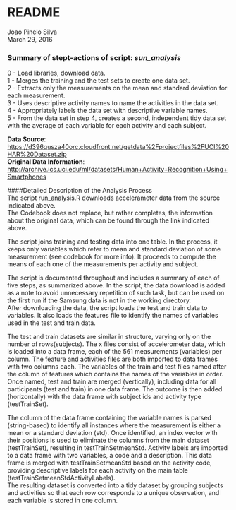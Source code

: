 # README
Joao Pinelo Silva  
March 29, 2016  

### Summary of stept-actions of script: *sun_analysis* 
0 - Load libraries, download data.     
1 - Merges the training and the test sets to create one data set.     
2 - Extracts only the measurements on the mean and standard deviation for each measurement.     
3 - Uses descriptive activity names to name the activities in the data set.     
4 - Appropriately labels the data set with descriptive variable names.     
5 - From the data set in step 4, creates a second, independent tidy data set with the average of each variable for each activity and each subject.      

**Data Source**: https://d396qusza40orc.cloudfront.net/getdata%2Fprojectfiles%2FUCI%20HAR%20Dataset.zip     
**Original Data Information**: http://archive.ics.uci.edu/ml/datasets/Human+Activity+Recognition+Using+Smartphones

####Detailed Description of the Analysis Process     
The script run_analysis.R downloads accelerameter data from the source indicated above.     
The Codebook does not replace, but rather completes, the information about the original data, which can be found through the link indicated above.

The script joins training and testing data into one table. In the process, it keeps only variables which refer to mean and standard deviation of some measurement (see codebook for more info). It proceeds to compute the means of each one of the measurements per activity and subject.      

The script is documented throughout and includes a summary of each of five steps, as summarized above.
In the script, the data download is added as a note to avoid unnecessary repetition of such task, but can be used on the first run if the Samsung data is not in the working directory.       
After downloading the data, the script loads the test and train data to variables. It also loads the features file to identify the names of variables used in the test and train data.       

The test and train datasets are similar in structure, varying only on the number of rows(subjects). The x files consist of accelerometer data, which is loaded into a data frame, each of the 561 measurements (variables) per column.
The feature and activities files are both imported to data frames with two columns each. The variables of the train and test files named after the column of features which contains the names of the variables in order. Once named, test and train are merged (vertically), including data for all participants (test and train) in one data frame. The outcome is then added (horizontally) with the data frame with subject ids and activity type (testTrainSet). 

The column of the data frame containing the variable names is parsed (string-based) to identify all instances where the measurement is either a mean or a standard deviation (std). Once identified, an index vector with their positions is used to eliminate the columns from the main dataset (testTrainSet), resulting in testTrainSetmeanStd. 
Activity labels are imported to a data frame with two variables, a code and a description. This data frame is merged with testTrainSetmeanStd based on the activity code, providing descriptive labels for each activity on the main table (testTrainSetmeanStdActivityLabels).     
The resulting dataset is converted into a tidy dataset by grouping subjects and activities so that each row corresponds to a unique observation, and each variable is stored in one column. 



